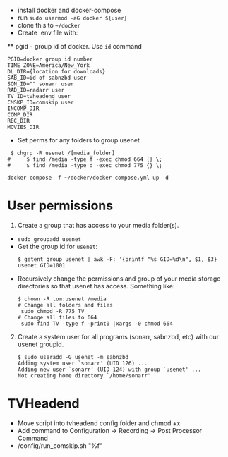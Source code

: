 * install docker and docker-compose
* run `sudo usermod -aG docker ${user}`
* clone this to `~/docker`
* Create .env file with:

** pgid - group id of docker. Use `id` command

```
PGID=docker group id number
TIME_ZONE=America/New_York
DL_DIR={location for downloads}
SAB_ID=id of sabnzbd user
SON_ID="" sonarr user
RAD_ID=radarr user
TV_ID=tvheadend user
CMSKP_ID=comskip user
INCOMP_DIR
COMP_DIR
REC_DIR
MOVIES_DIR
```

* Set perms for any folders to group usenet
```
 $ chgrp -R usenet /[media_folder]
#     $ find /media -type f -exec chmod 664 {} \;
#     $ find /media -type d -exec chmod 775 {} \;
```

```
docker-compose -f ~/docker/docker-compose.yml up -d
```

# User permissions

1. Create a group that has access to your media folder(s).
 * `sudo groupadd usenet`
 * Get the group id for `usenet`:
    ```
    $ getent group usenet | awk -F: '{printf "%s GID=%d\n", $1, $3}
    usenet GID=1001
    ```
 * Recursively change the permissions and group of your media storage
   directories so that usenet has access.  Something like:
   ```
   $ chown -R tom:usenet /media
   # Change all folders and files
    sudo chmod -R 775 TV
   # Change all files to 664
    sudo find TV -type f -print0 |xargs -0 chmod 664
   ```

2. Create a system user for all programs (sonarr, sabnzbd, etc) with our usenet groupid.
   ```
   $ sudo useradd -G usenet -m sabnzbd
   Adding system user `sonarr' (UID 126) ...
   Adding new user `sonarr' (UID 124) with group `usenet' ...
   Not creating home directory `/home/sonarr'.
   ```

# TVHeadend
- Move script into tvheadend config folder and chmod +x
- Add command to Configuration -> Recording -> Post Processor Command
- /config/run_comskip.sh "%f"
